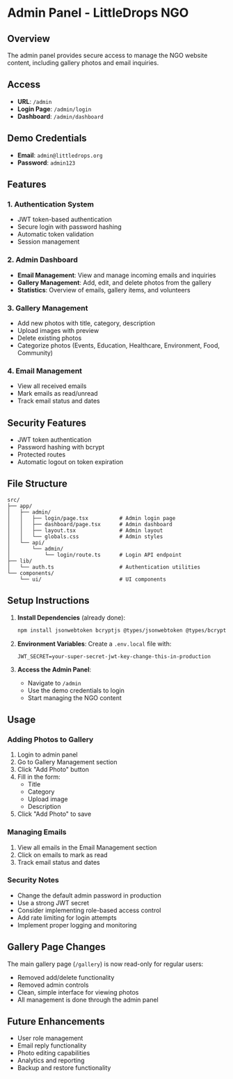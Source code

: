 # Admin Panel - LittleDrops NGO

## Overview
The admin panel provides secure access to manage the NGO website content, including gallery photos and email inquiries.

## Access
- **URL**: `/admin`
- **Login Page**: `/admin/login`
- **Dashboard**: `/admin/dashboard`

## Demo Credentials
- **Email**: `admin@littledrops.org`
- **Password**: `admin123`

## Features

### 1. Authentication System
- JWT token-based authentication
- Secure login with password hashing
- Automatic token validation
- Session management

### 2. Admin Dashboard
- **Email Management**: View and manage incoming emails and inquiries
- **Gallery Management**: Add, edit, and delete photos from the gallery
- **Statistics**: Overview of emails, gallery items, and volunteers

### 3. Gallery Management
- Add new photos with title, category, description
- Upload images with preview
- Delete existing photos
- Categorize photos (Events, Education, Healthcare, Environment, Food, Community)

### 4. Email Management
- View all received emails
- Mark emails as read/unread
- Track email status and dates

## Security Features
- JWT token authentication
- Password hashing with bcrypt
- Protected routes
- Automatic logout on token expiration

## File Structure
```
src/
├── app/
│   ├── admin/
│   │   ├── login/page.tsx          # Admin login page
│   │   ├── dashboard/page.tsx      # Admin dashboard
│   │   ├── layout.tsx              # Admin layout
│   │   └── globals.css             # Admin styles
│   └── api/
│       └── admin/
│           └── login/route.ts      # Login API endpoint
├── lib/
│   └── auth.ts                     # Authentication utilities
└── components/
    └── ui/                         # UI components
```

## Setup Instructions

1. **Install Dependencies** (already done):
   ```bash
   npm install jsonwebtoken bcryptjs @types/jsonwebtoken @types/bcryptjs
   ```

2. **Environment Variables**:
   Create a `.env.local` file with:
   ```
   JWT_SECRET=your-super-secret-jwt-key-change-this-in-production
   ```

3. **Access the Admin Panel**:
   - Navigate to `/admin`
   - Use the demo credentials to login
   - Start managing the NGO content

## Usage

### Adding Photos to Gallery
1. Login to admin panel
2. Go to Gallery Management section
3. Click "Add Photo" button
4. Fill in the form:
   - Title
   - Category
   - Upload image
   - Description
5. Click "Add Photo" to save

### Managing Emails
1. View all emails in the Email Management section
2. Click on emails to mark as read
3. Track email status and dates

### Security Notes
- Change the default admin password in production
- Use a strong JWT secret
- Consider implementing role-based access control
- Add rate limiting for login attempts
- Implement proper logging and monitoring

## Gallery Page Changes
The main gallery page (`/gallery`) is now read-only for regular users:
- Removed add/delete functionality
- Removed admin controls
- Clean, simple interface for viewing photos
- All management is done through the admin panel

## Future Enhancements
- User role management
- Email reply functionality
- Photo editing capabilities
- Analytics and reporting
- Backup and restore functionality
